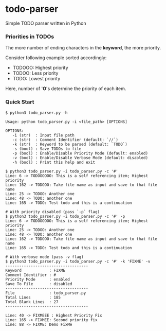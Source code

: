 # todo-parser
Simple TODO parser written in Python
### Priorities in TODOs
The more number of ending characters in the **keyword**, the more priority.

Consider following example sorted accordingly:
- TODOOO: Highest priority 
- TODOO: Less priority
- TODO: Lowest priority

Here, number of '**O**'s determine the priority of each item.
### Quick Start

```console
$ python3 todo_parser.py -h

Usage: python todo_parser.py -i <file_path> [OPTIONS]

OPTIONS:
   -i (str)  : Input file path
   -c (str)  : Comment Identifier (default: `//`)
   -k (str)  : Keyword to be parsed (default: `TODO`)
   -s (bool) : Save TODOs to file
   -p (bool) : Enable/Disable Priority Mode (default: enabled)
   -v (bool) : Enable/Disable Verbose Mode (default: disabled)
   -h (bool) : Print this help and exit   

$ python3 todo_parser.py -i todo_parser.py -c '#'
Line: 6 -> TODOOOOOO: This is a self referencing item; Highest priority
Line: 162 -> TODOOO: Take file name as input and save to that file name
Line: 25 -> TODOO: Another one
Line: 48 -> TODO: another one
Line: 165 -> TODO: Test todo and this is a continuation

# With priority disabled (pass `-p` flag)
$ python3 todo_parser.py -i todo_parser.py -c '#' -p
Line: 6 -> TODOOOOOO: This is a self referencing item; Highest priority
Line: 25 -> TODOO: Another one
Line: 48 -> TODO: another one
Line: 162 -> TODOOO: Take file name as input and save to that file name
Line: 165 -> TODO: Test todo and this is a continuation

# With verbose mode (pass -v flag)
$ python3 todo_parser.py -i todo_parser.py -c '#' -k 'FIXME' -v
------------------------------------
Keyword            : FIXME
Comment Identifier : #
Priority Mode      : enabled
Save To File       : disabled
------------------------------------
File               : todo_parser.py
Total Lines        : 185
Total Blank Lines  : 27
------------------------------------

Line: 40 -> FIXMEEE : Highest Priority Fix
Line: 165 -> FIXMEE: Second priority fix
Line: 88 -> FIXME: Demo FixMe
```
